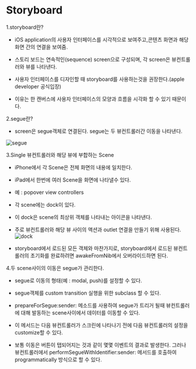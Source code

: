 Storyboard
=====

1.storyboard란?

* iOS application의 사용자 인터페이스를 시각적으로 보여주고,콘텐츠 화면과 해당 화면 간의 연결을 보여줌.

* 스토리 보드는 연속적인(sequence) screen으로 구성되며, 각 screen은 뷰컨트롤러와 뷰를 나타낸다. 

* 사용자 인터페이스를 디자인할 때 storyboard를 사용하는것을 권장한다.(apple developer 공식입장)
 * 이유는 한 캔버스에 사용자 인터페이스의 모양과 흐름을 시각화 할 수 있기 때문이다.

2.segue란?

* screen은 segue객체로 연결된다. segue는 두 뷰컨트롤러간 이동을 나타낸다.

![segue](https://developer.apple.com/library/content/documentation/General/Conceptual/Devpedia-CocoaApp/Art/storyboard.jpg)

3.Single 뷰컨트롤러와 해당 뷰에 부합하는 Scene

* iPhone에서 각 Scene은 전체 화면의 내용에 일치한다. 
* iPad에서 한번에 여러 Scene을 화면에 나타낼수 있다.
 * 예 : popover view controllers

* 각 scene에는 dock이 있다.
 * 이 dock은 scene의 최상위 객체를 나타내는 아이콘을 나타낸다. 
 * 주로 뷰컨트롤러와 해당 뷰 사이의 액션과 outlet 연결을 만들기 위해 사용된다.
![dock]()

* storyboard에서 로드된 모든 객체와 마찬가지로, storyboard에서 로드된 뷰컨트롤러의 초기화를 완료하려면 awakeFromNib에서 오버라이드하면 된다. 

4.두 scene사이의 이동은 segue가 관리한다.

* segue로 이동의 형태(예 : modal, push)를 설정할 수 있다.
* segue객체를 custom transition 실행을 위한 subclass 할 수 있다.

* prepareForSegue:sender: 메소드를 사용하여 segue가 트리거 될때 뷰컨트롤러에 대해 발동하는 scene사이에서 데이터를 이동할 수 있다.
 * 이 메서드는 다음 뷰컨트롤러가 스크린에 나타나기 전에 다음 뷰컨트롤러의 설정을 customize할 수 있다. 

* 보통 이동은 버튼이 탭되어지는 것과 같이 몇몇 이벤트의 결과로 발생한다. 그러나 뷰컨트롤러에서 performSegueWithIdentifier:sender: 메서드를 호출하여 programmatically 방식으로 할 수 있다.  

